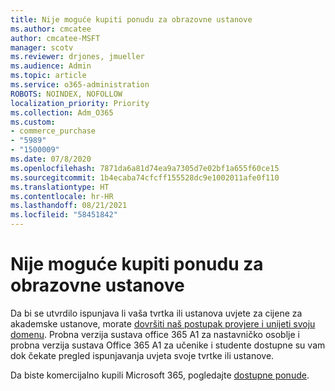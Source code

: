 ```yaml
---
title: Nije moguće kupiti ponudu za obrazovne ustanove
ms.author: cmcatee
author: cmcatee-MSFT
manager: scotv
ms.reviewer: drjones, jmueller
ms.audience: Admin
ms.topic: article
ms.service: o365-administration
ROBOTS: NOINDEX, NOFOLLOW
localization_priority: Priority
ms.collection: Adm_O365
ms.custom:
- commerce_purchase
- "5989"
- "1500009"
ms.date: 07/8/2020
ms.openlocfilehash: 7871da6a81d74ea9a7305d7e02bf1a655f60ce15
ms.sourcegitcommit: 1b4ecaba74cfcff155528dc9e1002011afe0f110
ms.translationtype: HT
ms.contentlocale: hr-HR
ms.lasthandoff: 08/21/2021
ms.locfileid: "58451842"
---
```

# <a name="unable-to-purchase-edu-offer"></a>Nije moguće kupiti ponudu za obrazovne ustanove

Da bi se utvrdilo ispunjava li vaša tvrtka ili ustanova uvjete za cijene za akademske ustanove, morate [dovršiti naš postupak provjere i unijeti svoju domenu](https://admin.microsoft.com/Adminportal#/Domains/SOWizard). Probna verzija sustava office 365 A1 za nastavničko osoblje i probna verzija sustava Office 365 A1 za učenike i studente dostupne su vam dok čekate pregled ispunjavanja uvjeta svoje tvrtke ili ustanove.

Da biste komercijalno kupili Microsoft 365, pogledajte [dostupne ponude](https://go.microsoft.com/fwlink/p/?linkid=868433).
